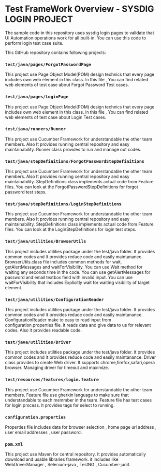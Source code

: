 # Test FrameWork Overview - SYSDIG LOGIN PROJECT

The sample code in this repository uses sysdig login pages to validate that UI Automation operations work for all built-in. You can use this code to perform login test case suite.

This GitHub repository contains following projects:

### `test/java/pages/ForgotPasswordPage`

This project use Page Object Model(POM) design technics that every page includes own web element in this class. 
In this file , You can find related web elements of test case about Forgot Password Test cases.

### `test/java/pages/LoginPage`

This project use Page Object Model(POM) design technics that every page includes own web element in this class. 
In this file , You can find related web elements of test case about Login Test cases.

### `test/java/runners/Runner`

This project use Cucumber Framework for understandable the other team members. Also It provides running central repository and easy maintainability.
Runner class provides to run and manage out codes.

### `test/java/stepDefinitions/ForgotPasswordStepDefinitions`

This project use Cucumber Framework for understandable the other team members. Also It provides running central repository and easy maintainability.
StepDefinitions class implements actual code from Feature files.
You can look at the ForgotPasswordStepDefinitions for forgot password test steps. 

### `test/java/stepDefinitions/LoginStepDefinitions`

This project use Cucumber Framework for understandable the other team members. Also It provides running central repository and easy maintainability.
StepDefinitions class implements actual code from Feature files.
You can look at the LoginStepDefinitions for login test steps. 

### `test/java/utilities/BrowserUtils`

This project includes utilities package under the test/java folder. It provides common codes and It provides reduce code and easily maintanance.
BrowserUtils.class file includes common methods for wait, getAlertMessages and waitForVisibility.
You can use Wait method for waiting any seconds time in the code. 
You can use getAlertMessages for password and email textbox field with invalid input.
You can use waitForVisibility that includes Explicitly wait for waiting visibility of target element.

### `test/java/utilities/ConfigurationReader`

This project includes utilities package under the test/java folder. It provides common codes and It provides reduce code and easily maintanance.
ConfigurationReader make to easy to read input from configuration.properties file. it reads data and give data to us for relevant codes.
Also It provides readable code.

### `test/java/utilities/Driver`

This project includes utilities package under the test/java folder. It provides common codes and It provides reduce code and easily maintanance.
Driver class provides to create Web driver. It supports chrome,firefox,safari,opera browser. Managing driver for timeout and maximize.

### `test/resources/features/login.feature`

This project use Cucumber Framework for understandable the other team members. Feature file use gherkin language to make sure that understandable to each memmber in the team.
Feature file has test cases for login process. It provides tags for select to running.


### `configuration.properties`

Properties file includes data for browser selection , home page url address , user email addresses , user password.

### `pom.xml`

This project use Maven for central repository. It provides automatically download and usable libraries framework.
it includes like WebDriverManager , Selenium-java , TestNG , Cucumber-junit.

